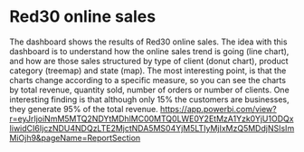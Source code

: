 # Red30 online sales

The dashboard shows the results of Red30 online sales. The idea with this dashboard is to understand how the online sales trend is going (line chart), and how are those sales structured by type of client (donut chart), product category (treemap) and state (map). The most interesting point, is that the charts change according to a specific measure, so you can see the charts by total revenue, quantity sold, number of orders or number of clients. One interesting finding is that although only 15% the customers are businesses, they generate 95% of the total revenue.
https://app.powerbi.com/view?r=eyJrIjoiNmM5MTQ2NDYtMDhlMC00MTQ0LWE0Y2EtMzA1Yzk0YjU1ODQxIiwidCI6IjczNDU4NDQzLTE2MjctNDA5MS04YjM5LTIyMjIxMzQ5MDdjNSIsImMiOjh9&pageName=ReportSection

